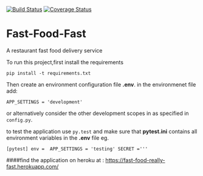 [![Build Status](https://travis-ci.org/fgkinus/Fast-Food-Fast.svg?branch=feature%2Forders)](https://travis-ci.org/fgkinus/Fast-Food-Fast)
[![Coverage Status](https://coveralls.io/repos/github/fgkinus/Fast-Food-Fast/badge.svg?branch=master)](https://coveralls.io/github/fgkinus/Fast-Food-Fast?branch=feature/orders)

# Fast-Food-Fast
A restaurant fast food delivery service

To run this project,first install the requirements


`pip install -t requirements.txt`

Then create an environment configuration file __.env__. in the environmenet file add:

`APP_SETTINGS = 'development' `

or alternatively consider the other development scopes in as specified in `config.py`.

to test the application use `py.test` and make sure that __pytest.ini__ contains all environment variables 
in the __.env__ file eg.


`
[pytest]
env = 
    APP_SETTINGS = 'testing'
    SECRET ='''
` 

####find the application on heroku at : 
https://fast-food-really-fast.herokuapp.com/

